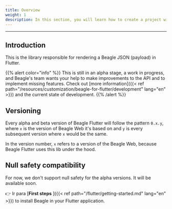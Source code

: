 ```yaml
---
title: Overview
weight: 1
description: In this section, you will learn how to create a project with Flutter and configure it to use Beagle
---
```


---
## Introduction
This is the library responsible for rendering a Beagle JSON (payload) in Flutter.

{{% alert color="info" %}}
This is still in an alpha stage, a work in progress, and Beagle's team wants your help to make improvements to the API and to implement missing features. Check out
[more information]({{< ref path="/resources/customization/beagle-for-flutter/development" lang="en" >}}) and the current state of development.
{{% /alert %}}

## Versioning
Every alpha and beta version of Beagle Flutter will follow the pattern `0.x.y`, where `x` is the version of Beagle Web
it's based on and `y` is every subsequent version where `x` would be the same.

In the version number, `x` refers to a version of the Beagle Web, because Beagle Flutter uses this lib under the hood.

## Null safety compatibility
For now, we don't support null safety for the alpha versions. It will be available soon.

👉 Ir para
[**First steps** ]({{< ref path="/flutter/getting-started.md" lang="en" >}}) to install Beagle in your Flutter application.
